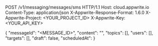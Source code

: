 POST /v1/messaging/messages/sms HTTP/1.1
Host: cloud.appwrite.io
Content-Type: application/json
X-Appwrite-Response-Format: 1.6.0
X-Appwrite-Project: <YOUR_PROJECT_ID>
X-Appwrite-Key: <YOUR_API_KEY>

{
  "messageId": "<MESSAGE_ID>",
  "content": "<CONTENT>",
  "topics": [],
  "users": [],
  "targets": [],
  "draft": false,
  "scheduledAt": 
}
